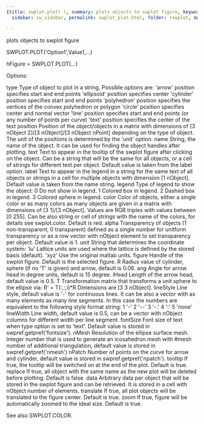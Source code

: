 ```yaml
---
{title: swplot.plot( ), summary: plots objects to swplot figure, keywords: sample,
  sidebar: sw_sidebar, permalink: swplot_plot.html, folder: +swplot, mathjax: 'true'}

---
```

plots objects to swplot figure
 
SWPLOT.PLOT('Option1',Value1,...)
 
hFigure = SWPLOT.PLOT(...)
 
 
Options:
 
type      Type of object to plot in a string. Possible options are:
              'arrow'         position specifies start and end points
              'ellipsoid'     position specifies center
              'cylinder'      position specifies start and end points
              'polyhedron'    position specifies the vertices of the
                              convex polyhedron or polygon
              'circle'        position specifies center and normal vector
              'line'          position specifies start and end points (or
                              any number of points per curve)
              'text'          position specifies the center of the text
position  Position of the object/objects in a matrix with dimensions of
          [3 nObject 2]/[3 nObject]/[3 nObject nPoint] depending on the
          type of object. The unit of the positions is determined by the
          'unit' option.
name      String, the name of the object. It can be used for finding the
          object handles after plotting.
text      Text to appear in the tooltip of the swplot figure after
          clicking on the object. Can be a string that will be the same
          for all objects, or a cell of strings for different text per
          object. Default value is taken from the label option.
label     Text to appear in the legend in a string for the same text of
          all objects or strings in a cell for multiple objects with
          dimension [1 nObject]. Default value is taken from the name
          string.
legend    Type of legend to show the object:
              0       Do not show in legend.
              1       Colored box in legend.
              2       Dashed box in legend.
              3       Colored sphere in legend.
color     Color of objects, either a single color or as many colors as
          many objects are given in a matrix with dimensions of [3 1]/[3
          nObject]. Values are RGB triples with values between [0 255].
          Can be also string or cell of strings with the name of the
          colors, for details see swplot.color. Default is red.
alpha     Transparency of objects (1 non-transparent, 0 transparent)
          defined as a single number for unitform transparency or as a
          row vector with nObject element to set transparency per object.
          Default value is 1.
unit      String that determines the coordinate system:
              'lu'    Lattice units are used where the lattice is defined
                      by the stored basis (default).
              'xyz'   Use the original matlab units.
figure    Handle of the swplot figure. Default is the selected figure.
R         Radius value of cylinder, sphere (if no 'T' is given) and
          arrow, default is 0.06.
ang       Angle for arrow head in degree units, default is 15 degree.
lHead     Length of the arrow head, default value is 0.5.
T         Transformation matrix that transforms a unit sphere to the
          ellipse via: R' = T(:,:,i)*R
          Dimensions are [3 3 nObject].
lineStyle Line style, default value is '-' for continuous lines. It can
          be also a vector with as many elements as many line segments.
          In this case the numbers are equivalent to the following style
          format string:
              1   '-'
              2   '--'
              3   '-.'
              4   ':'
              5   'none'
lineWidth Line width, default value is 0.5, can be a vector with nObject
          columns for different width per line segment.
fontSize  Font size of text when type option is set to 'text'. Default
          value is stored in swpref.getpref('fontsize').
nMesh     Resolution of the ellipse surface mesh. Integer number that is
          used to generate an icosahedron mesh with #mesh number of
          additional triangulation, default value is stored in
          swpref.getpref('nmesh')
nPatch    Number of points on the curve for arrow and cylinder, default
          value is stored in swpref.getpref('npatch').
tooltip   If true, the tooltip will be switched on at the end of the
          plot. Default is true.
replace   If true, all object with the same name as the new plot will be
          deleted before plotting. Default is false.
data      Arbitrary data per object that will be stored in the swplot
          figure and can be retrieved. It is stored in a cell with
          nObject number of elements.
translate If true, all plot objects will be translated to the figure
          center. Default is true.
zoom      If true, figure will be automatically zoomed to the ideal size.
          Default is true.
 
See also SWPLOT.COLOR.
 
